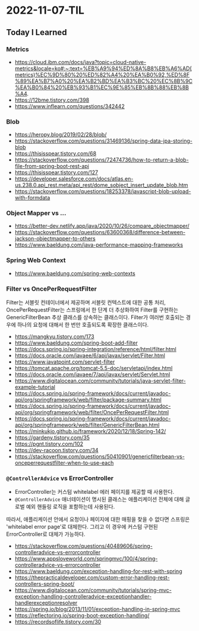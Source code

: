# 2022-11-07-TIL

## Today I Learned

### Metrics

- https://cloud.ibm.com/docs/java?topic=cloud-native-metrics&locale=ko#:~:text=%EB%A9%94%ED%8A%B8%EB%A6%AD(metrics)%EC%9D%80%20%ED%82%A4%20%EA%B0%92,%ED%8F%89%EA%B7%A0%20%EA%B2%BD%EA%B3%BC%20%EC%8B%9C%EA%B0%84%20%EB%93%B1%EC%9E%85%EB%8B%88%EB%8B%A4.
- https://12bme.tistory.com/398
- https://www.inflearn.com/questions/342442

### Blob

- https://heropy.blog/2019/02/28/blob/
- https://stackoverflow.com/questions/31469136/spring-data-jpa-storing-blob
- https://thisisspear.tistory.com/68
- https://stackoverflow.com/questions/72474736/how-to-return-a-blob-file-from-spring-boot-rest-api
- https://thisisspear.tistory.com/127
- https://developer.salesforce.com/docs/atlas.en-us.238.0.api_rest.meta/api_rest/dome_sobject_insert_update_blob.htm
- https://stackoverflow.com/questions/18253378/javascript-blob-upload-with-formdata

### Object Mapper vs ...

- https://better-dev.netlify.app/java/2020/10/26/compare_objectmapper/
- https://stackoverflow.com/questions/63600368/difference-between-jackson-objectmapper-to-others
- https://www.baeldung.com/java-performance-mapping-frameworks

### Spring Web Context

- https://www.baeldung.com/spring-web-contexts

### Filter vs OncePerRequestFilter

Filter는 서블릿 컨테이너에서 제공하며 서블릿 컨텍스트에 대한 공통 처리, OncePerRequestFilter는 스프링에서 한 단계 더 추상화하여 Filter를 구현하는 GenericFilterBean 추상 클래스를 상속하는 클래스이다. Filter가 여러번 호출되는 경우에 하나의 요청에 대해서 한 번만 호출되도록 확장한 클래스이다.

- https://mangkyu.tistory.com/173
- https://www.baeldung.com/spring-boot-add-filter
- https://docs.spring.io/spring-integration/reference/html/filter.html
- https://docs.oracle.com/javaee/6/api/javax/servlet/Filter.html
- https://www.javatpoint.com/servlet-filter
- https://tomcat.apache.org/tomcat-5.5-doc/servletapi/index.html
- https://docs.oracle.com/javaee/7/api/javax/servlet/Servlet.html
- https://www.digitalocean.com/community/tutorials/java-servlet-filter-example-tutorial
- https://docs.spring.io/spring-framework/docs/current/javadoc-api/org/springframework/web/filter/package-summary.html 
- https://docs.spring.io/spring-framework/docs/current/javadoc-api/org/springframework/web/filter/OncePerRequestFilter.html
- https://docs.spring.io/spring-framework/docs/current/javadoc-api/org/springframework/web/filter/GenericFilterBean.html
- https://minkukjo.github.io/framework/2020/12/18/Spring-142/
- https://gardeny.tistory.com/35
- https://pgnt.tistory.com/102
- https://dev-racoon.tistory.com/34
- https://stackoverflow.com/questions/50410901/genericfilterbean-vs-onceperrequestfilter-when-to-use-each

### `@ControllerAdvice` vs ErrorController

- ErrorController는 커스텀 whitelabel 에러 페이지를 제공할 때 사용한다.
- `@ControllerAdvice` 애너테이션이 명시된 클래스는 애플리케이션 전체에 대해 글로벌 예외 핸들링 로직을 포함하는데 사용된다.

따라서, 애플리케이션 안에서 요청이나 페이지에 대한 매핑을 찾을 수 없다면 스프링은 'whitelabel error page'로 대체한다. 그리고 이 경우에 커스텀 구현된 ErrorController로 대체가 가능하다.

- https://stackoverflow.com/questions/40489606/spring-controlleradvice-vs-errorcontroller
- https://www.appsloveworld.com/springmvc/100/4/spring-controlleradvice-vs-errorcontroller
- https://www.baeldung.com/exception-handling-for-rest-with-spring
- https://thepracticaldeveloper.com/custom-error-handling-rest-controllers-spring-boot/
- https://www.digitalocean.com/community/tutorials/spring-mvc-exception-handling-controlleradvice-exceptionhandler-handlerexceptionresolver
- https://spring.io/blog/2013/11/01/exception-handling-in-spring-mvc
- https://reflectoring.io/spring-boot-exception-handling/
- https://recordsoflife.tistory.com/30
